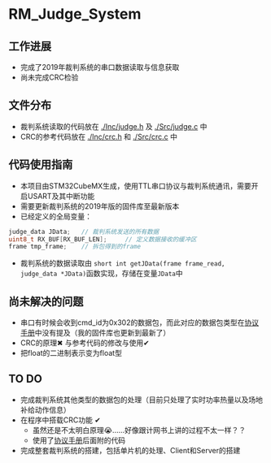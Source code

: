 # RM_Judge_System

## 工作进展
* 完成了2019年裁判系统的串口数据读取与信息获取
* 尚未完成CRC检验

## 文件分布
* 裁判系统读取的代码放在 [./Inc/judge.h](https://github.com/dearmrlv/RM_Judge_System/blob/master/Inc/judge.h) 及 [./Src/judge.c](https://github.com/dearmrlv/RM_Judge_System/blob/master/Src/judge.c) 中
* CRC的参考代码放在 [./Inc/crc.h](https://github.com/dearmrlv/RM_Judge_System/tree/master/Src) 和 [./Src/crc.c](https://github.com/dearmrlv/RM_Judge_System/blob/master/Src/crc.c) 中

## 代码使用指南
* 本项目由STM32CubeMX生成，使用TTL串口协议与裁判系统通讯，需要开启USART及其中断功能
* 需要更新裁判系统的2019年版的固件库至最新版本
* 已经定义的全局变量：
```C
judge_data JData;	// 裁判系统发送的所有数据
uint8_t RX_BUF[RX_BUF_LEN];		// 定义数据接收的缓冲区
frame tmp_frame;	// 拆包得到的frame
```
* 裁判系统的数据读取由
```short int getJData(frame frame_read, judge_data *JData)```函数实现，存储在变量```JData```中


## 尚未解决的问题
* 串口有时候会收到cmd_id为0x302的数据包，而此对应的数据包类型在[协议手册](https://github.com/RoboMaster/referee_serial_port_protocol/blob/master/doc/cn/裁判系统串口协议附录%20V2.0.pdf
)中没有提及（我的固件库也更新到最新了）
* CRC的原理✖ 与参考代码的修改与使用✔
* 把float的二进制表示变为float型

## TO DO
* 完成裁判系统其他类型的数据包的处理（目前只处理了实时功率热量以及场地补给动作信息）
* 在程序中搭载CRC功能   ✔
   * 虽然还是不太明白原理😭……好像跟计网书上讲的过程不太一样？？
   * 使用了[协议手册](https://github.com/RoboMaster/referee_serial_port_protocol/blob/master/doc/cn/裁判系统串口协议附录%20V2.0.pdf)后面附的代码
* 完成整套裁判系统的搭建，包括单片机的处理、Client和Server的搭建
